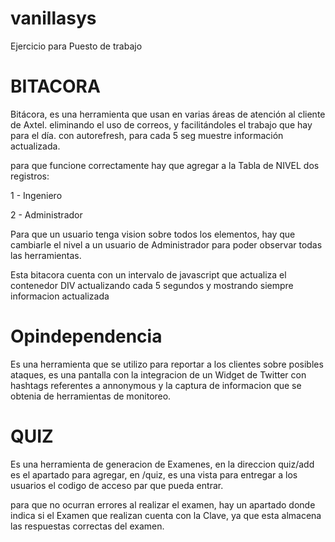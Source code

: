 vanillasys
==========

Ejercicio para Puesto de trabajo


BITACORA
========

Bitácora, es una herramienta que usan en varias áreas de atención al cliente de Axtel. eliminando el uso de correos, y facilitándoles el trabajo que hay para el día. con autorefresh, para cada 5 seg muestre información actualizada.

para que funcione correctamente hay que agregar a la Tabla de NIVEL dos registros:

1 - Ingeniero

2 - Administrador

Para que un usuario tenga vision sobre todos los elementos, hay que cambiarle el nivel a un usuario de Administrador para poder observar todas las herramientas.

Esta bitacora cuenta con un intervalo de javascript que actualiza el contenedor DIV actualizando cada 5 segundos y mostrando siempre informacion actualizada

Opindependencia
===============

Es una herramienta que se utilizo para reportar a los clientes sobre posibles ataques, es una pantalla con la integracion de un Widget de Twitter con hashtags referentes a annonymous y la captura de informacion que se obtenia de herramientas de monitoreo.

QUIZ
====

Es una herramienta de generacion de Examenes, en la direccion quiz/add es el apartado para agregar, en /quiz, es una vista para entregar a los usuarios el codigo de acceso par que pueda entrar.

para que no ocurran errores al realizar el examen, hay un apartado donde indica si el Examen que realizan cuenta con la Clave, ya que esta almacena las respuestas correctas del examen.
